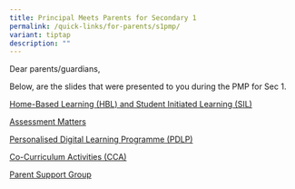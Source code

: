 ```yaml
---
title: Principal Meets Parents for Secondary 1
permalink: /quick-links/for-parents/s1pmp/
variant: tiptap
description: ""
---
```

<p>Dear parents/guardians,</p><p>Below, are the slides that were presented to you during the PMP for Sec 1.</p><p><a href="/files/Parents/HBL_and_SIL_Briefing_2024.pdf" rel="noopener noreferrer nofollow" target="_blank">Home-Based Learning (HBL) and Student Initiated Learning (SIL)</a></p><p><a href="/files/Parents/Assessment_Matters_Briefing.pdf" rel="noopener noreferrer nofollow" target="_blank">Assessment Matters</a></p><p><a href="/files/Parents/PDLP_Briefing__2024.pdf" rel="noopener noreferrer nofollow" target="_blank">Personalised Digital Learning Programme (PDLP)</a></p><p><a href="/files/Parents/CCA_Talk_PMP_Slides_2024.pdf" rel="noopener noreferrer nofollow" target="_blank">Co-Curriculum Activities (CCA)</a></p><p><a href="/files/Parents/PSG_PMP_13_Jan_2024.pdf" rel="noopener noreferrer nofollow" target="_blank">Parent Support Group</a></p><p></p><p></p>